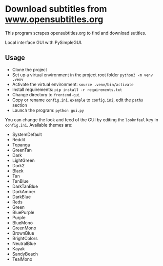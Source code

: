 # Download subtitles from www.opensubtitles.org

This program scrapes opensubtitles.org to find and download sutitles.

Local interface GUI with PySimpleGUI.

## Usage

- Clone the project
- Set up a virtual environment in the project root folder `python3 -m venv .venv`
- Activate the virtual environment: `source .venv/bin/activate`
- Install requirements: `pip install -r requirements.txt`
- Change directory to `frontend-gui`
- Copy or rename `config.ini.example` to `config.ini`, edit the `paths` section
- Launch the program: `python gui.py`

You can change the look and feed of the GUI by editing the `looknfeel` key in `config.ini`.
Available themes are:

- SystemDefault
- Reddit
- Topanga
- GreenTan
- Dark
- LightGreen
- Dark2
- Black
- Tan
- TanBlue
- DarkTanBlue
- DarkAmber
- DarkBlue
- Reds
- Green
- BluePurple
- Purple
- BlueMono
- GreenMono
- BrownBlue
- BrightColors
- NeutralBlue
- Kayak
- SandyBeach
- TealMono
